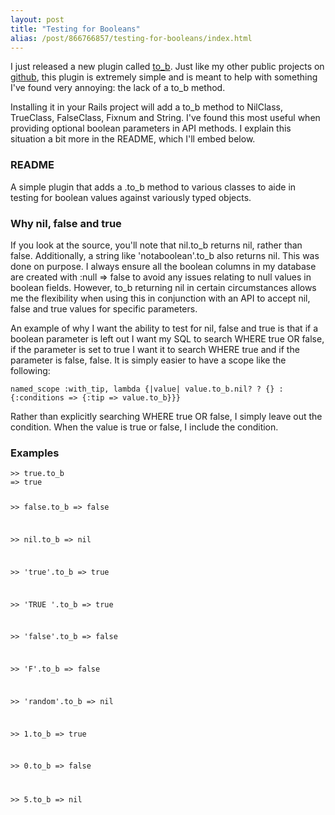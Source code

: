 ```yaml
---
layout: post
title: "Testing for Booleans"
alias: /post/866766857/testing-for-booleans/index.html
---
```


I just released a new plugin called [to_b](http://github.com/tsmango/to_b). Just like my other public projects on [github](http://github.com/tsmango), this plugin is extremely simple and is meant to help with something I've found very annoying: the lack of a to_b method.

Installing it in your Rails project will add a to_b method to NilClass, TrueClass, FalseClass, Fixnum and String. I've found this most useful when providing optional boolean parameters in API methods. I explain this situation a bit more in the README, which I'll embed below.

### README

A simple plugin that adds a .to_b method to various classes to aide in testing
for boolean values against variously typed objects.

### Why nil, false and true

If you look at the source, you'll note that nil.to_b returns nil, rather than
false. Additionally, a string like 'notaboolean'.to_b also returns nil. This
was done on purpose. I always ensure all the boolean columns in my database
are created with :null => false to avoid any issues relating to null values
in boolean fields. However, to_b returning nil in certain circumstances allows
me the flexibility when using this in conjunction with an API to accept nil,
false and true values for specific parameters.

An example of why I want the ability to test for nil, false and true is that
if a boolean parameter is left out I want my SQL to search WHERE true OR false,
if the parameter is set to true I want it to search WHERE true and if the parameter
is false, false. It is simply easier to have a scope like the following:

<script src='https://gist.github.com/1163935.js?file=example-scope.rb'> </script>
<noscript>
<div class='code-snippet'>
<pre><code>named_scope :with_tip, lambda {|value| value.to_b.nil? ? {} : {:conditions =&gt; {:tip =&gt; value.to_b}}}</code></pre>
</div>
</noscript>

Rather than explicitly searching WHERE true OR false, I simply leave out the
condition. When the value is true or false, I include the condition.

### Examples

<script src='https://gist.github.com/1163968.js?file=to_b-examples.rb'> </script>
<noscript>
<div class='code-snippet'>
<pre><code>&gt;&gt; true.to_b
=&gt; true

&gt;&gt; false.to_b
=&gt; false

&gt;&gt; nil.to_b
=&gt; nil

&gt;&gt; 'true'.to_b
=&gt; true

&gt;&gt; 'TRUE '.to_b
=&gt; true

&gt;&gt; 'false'.to_b
=&gt; false

&gt;&gt; 'F'.to_b
=&gt; false

&gt;&gt; 'random'.to_b
=&gt; nil

&gt;&gt; 1.to_b
=&gt; true

&gt;&gt; 0.to_b
=&gt; false

&gt;&gt; 5.to_b
=&gt; nil</code></pre>
</div>
</noscript>